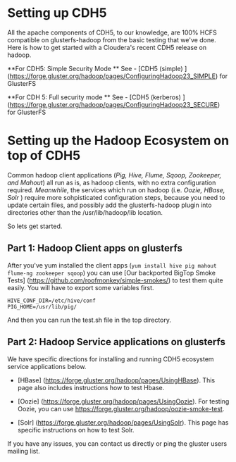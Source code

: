 # Setting up CDH5 #

All the apache components of CDH5, to our knowledge, are 100% HCFS compatible on glusterfs-hadoop from the basic testing that we've done.  Here is how to get started with a Cloudera's recent CDH5 release on hadoop.

**For CDH5: Simple Security Mode ** 
See - [CDH5 (simple) ] (https://forge.gluster.org/hadoop/pages/ConfiguringHadoop23_SIMPLE) for GlusterFS

**For CDH 5: Full security mode ** 
See - [CDH5 (kerberos) ] (https://forge.gluster.org/hadoop/pages/ConfiguringHadoop23_SECURE) for GlusterFS

# Setting up the Hadoop Ecosystem on top of CDH5 #

Common hadoop client applications (*Pig, Hive, Flume, Sqoop, Zookeeper, and Mahout*) all run as is, as hadoop clients, with no extra configuration required.  *Meanwhile*, the services which run on hadoop (i.e. *Oozie, HBase, Solr*  ) require more sohpisticated configuration steps, because you need to update certain files, and possibly add the glusterfs-hadoop plugin into directories other than the /usr/lib/hadoop/lib location.  

So lets get started.  

## Part 1: Hadoop Client apps on glusterfs ##

After you've yum installed the client apps (`yum install hive pig mahout flume-ng zookeeper sqoop`) you can use [Our backported BigTop Smoke Tests] (https://github.com/roofmonkey/simple-smokes/) to test them quite easily.  You will have to export some variables first.

    HIVE_CONF_DIR=/etc/hive/conf
    PIG_HOME=/usr/lib/pig/

And then you can run the test.sh file in the top directory.

## Part 2: Hadoop Service applications on glusterfs ##

We have specific directions for installing and running CDH5 ecosystem service applications below.

* [HBase] (https://forge.gluster.org/hadoop/pages/UsingHBase). This page also includes instructions how to test Hbase.

* [Oozie] (https://forge.gluster.org/hadoop/pages/UsingOozie).  For testing Oozie, you can use https://forge.gluster.org/hadoop/oozie-smoke-test.

* [Solr] (https://forge.gluster.org/hadoop/pages/UsingSolr).  This page has specific instructions on how to test Solr. 

If you have any issues, you can contact us directly or ping the gluster users mailing list.   
